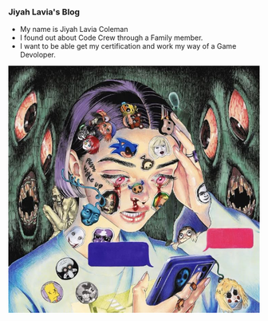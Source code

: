 ### Jiyah Lavia's Blog

+ My name is Jiyah Lavia Coleman
+ I found out about Code Crew through a Family member.
+ I want to be able get my certification and work my way of a Game Devoloper.


![alt text](3cdd93f4d1dfba249145ed52c2d20258-1.jpg)